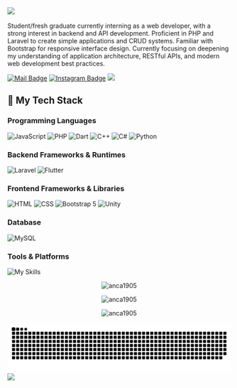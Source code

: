 <img src="https://capsule-render.vercel.app/api?type=waving&height=150&color=0:3a8296,100:091519&text=Muh%20Arsyad%20Ramsi&reversal=false&textBg=false&animation=twinkling&fontAlign=50&fontSize=50&fontColor=61DAFB&fontAlignY=45&desc=A%20Web%20Developer&descSize=30&descAlignY=85" />

Student/fresh graduate currently interning as a web developer, with a strong interest in backend and API development.
Proficient in PHP and Laravel to create simple applications and CRUD systems. Familiar with Bootstrap for responsive interface design. Currently focusing on deepening my understanding of application architecture, RESTful APIs, and modern web development best practices.

[![Mail Badge](https://img.shields.io/badge/-arsyadhijrah49720@gmail.com-dc2626?style=flat&labelColor=dc2626&logo=gmail&logoColor=white)](mailto:arsyadhijrah49720@gmail.com)
[![Instagram Badge](https://img.shields.io/badge/-@anca_is_core-c026d3?style=flat&labelColor=c026d3&logo=instagram&logoColor=white)](https://instagram.com/anca_is_core) 
[![](https://komarev.com/ghpvc/?username=anca1905&color=blue)](https://github.com/anca1905/anca1905)

## 🌱 My Tech Stack

### Programming Languages

![JavaScript](https://img.shields.io/badge/JavaScript-F7DF1E?style=for-the-badge&logo=javascript&logoColor=black)
![PHP](https://img.shields.io/badge/PHP-777BB4?style=for-the-badge&logo=php&logoColor=white)
![Dart](https://img.shields.io/badge/Dart-0175C2?style=for-the-badge&logo=dart&logoColor=white)
![C++](https://img.shields.io/badge/C++-00599C?style=for-the-badge&logo=c%2B%2B&logoColor=white)
![C#](https://img.shields.io/badge/C%23-239120?style=for-the-badge&logo=c-sharp&logoColor=white)
![Python](https://img.shields.io/badge/Python-3776AB?style=for-the-badge&logo=python&logoColor=white)

### Backend Frameworks & Runtimes

![Laravel](https://img.shields.io/badge/Laravel-FF2D20?style=for-the-badge&logo=laravel&logoColor=white)
![Flutter](https://img.shields.io/badge/Flutter-02569B?style=for-the-badge&logo=flutter&logoColor=white)


### Frontend Frameworks & Libraries

![HTML](https://img.shields.io/badge/HTML5-E34F26?style=for-the-badge&logo=html5&logoColor=white)
![CSS](https://img.shields.io/badge/CSS3-1572B6?style=for-the-badge&logo=css3&logoColor=white)
![Bootstrap 5](https://img.shields.io/badge/Bootstrap-7952B3?style=for-the-badge&logo=bootstrap&logoColor=white)
![Unity](https://img.shields.io/badge/Unity-000000?style=for-the-badge&logo=unity&logoColor=white)

### Database

![MySQL](https://img.shields.io/badge/MySQL-4479A1?style=for-the-badge&logo=mysql&logoColor=white)

### Tools & Platforms

![My Skills](https://skillicons.dev/icons?i=vscode,anaconda,arduino,github,git,notion)

<p align="center">
  <img src="https://github-readme-stats.vercel.app/api?username=anca1905&theme=tokyonight&show_icons=true&" alt="anca1905" />
</p>
<p align="center">
  <img src="https://github-readme-streak-stats.herokuapp.com/?user=anca1905&theme=tokyonight&card_width=470" alt="anca1905" />
</p>
<p align="center">
  <img src="https://github-readme-stats.vercel.app/api/top-langs/?username=satriabahari&card_width=495&langs_count=7&layout=compact&theme=tokyonight" alt="anca1905" />
</p>


![](./profile-3d-contrib/github-contribution-grid-snake.svg)
<img src="[https://capsule-render.vercel.app/api?type=waving&height=150&color=0:3a8296,100:091519&reversal=false&textBg=false&animation=twinkling&fontAlign=50&fontSize=50&fontColor=61DAFB&fontAlignY=45&descSize=30&descAlignY=85&section=footer](https://capsule-render.vercel.app/apitype=waving&height=125&color=0:3a8296,100:091519&reversal=false&textBg=false&animation=twinkling&fontAlign=50&fontSize=50&fontColor=61DAFB&fontAlignY=50&descSize=30&descAlignY=50&section=footer&descAlign=50)" />



